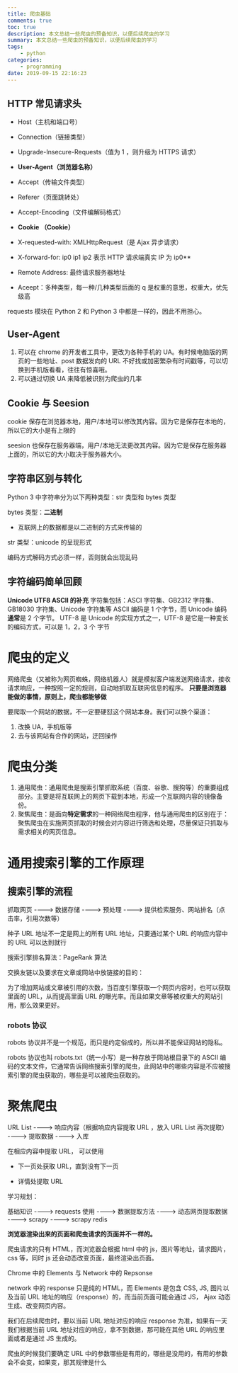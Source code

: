 ```yaml
---
title: 爬虫基础
comments: true
toc: true
description: 本文总结一些爬虫的预备知识，以便后续爬虫的学习
summary: 本文总结一些爬虫的预备知识，以便后续爬虫的学习
tags:
    - python
categories:
    - programming
date: 2019-09-15 22:16:23
---
```


## HTTP 常见请求头

-   Host（主机和端口号）

-   Connection（链接类型）

-   Upgrade-Insecure-Requests（值为 1 ，则升级为 HTTPS 请求）

-   **User-Agent（浏览器名称）**

-   Accept（传输文件类型）

-   Referer（页面跳转处）

-   Accept-Encoding（文件编解码格式）

-   **Cookie （Cookie）**

-   X-requested-with: XMLHttpRequest（是 Ajax 异步请求）

-   X-forward-for: ip0 ip1 ip2 表示 HTTP 请求端真实 IP 为 ip0\*\*

-   Remote Address: 最终请求服务器地址
-   Aceept：多种类型，每一种/几种类型后面的 q 是权重的意思，权重大，优先级高

requests 模块在 Python 2 和 Python 3 中都是一样的，因此不用担心。

## User-Agent

1. 可以在 chrome 的开发者工具中，更改为各种手机的 UA。有时候电脑版的网页的一些地址、post 数据发向的 URL 不好找或加密繁杂有时间戳等，可以切换到手机版看看，往往有惊喜哦。
2. 可以通过切换 UA 来降低被识别为爬虫的几率

## Cookie 与 Seesion

cookie 保存在浏览器本地，用户/本地可以修改其内容。因为它是保存在本地的，所以它的大小是有上限的

seesion 也保存在服务器端，用户/本地无法更改其内容。因为它是保存在服务器上面的，所以它的大小取决于服务器大小。

## 字符串区别与转化

Python 3 中字符串分为以下两种类型：str 类型和 bytes 类型

bytes 类型：**二进制**

-   互联网上的数据都是以二进制的方式来传输的

str 类型：unicode 的呈现形式

编码方式解码方式必须一样，否则就会出现乱码

## 字符编码简单回顾

**Unicode UTF8 ASCII 的补充**
字符集包括：ASCI 字符集、GB2312 字符集、GB18030 字符集、Unicode 字符集等
ASCll 编码是 1 个字节，而 Unicode 编码**通常**是 2 个字节。
UTF-8 是 Unicode 的实现方式之一，UTF-8 是它是一种变长的编码方式，可以是 1，2，3 个
字节

# 爬虫的定义

网络爬虫（又被称为网页蜘蛛，网络机器人）就是模拟客户端发送网络请求，接收请求响应，一种按照一定的规则，自动地抓取互联网信息的程序。
**只要是浏览器能做的事情，原则上，爬虫都能够做**

要爬取一个网站的数据，不一定要硬怼这个网站本身。我们可以换个渠道：

1. 改换 UA，手机版等
2. 去与该网站有合作的网站，迂回操作

# 爬虫分类

1. 通用爬虫：通用爬虫是搜索引擎抓取系统（百度、谷歌、搜狗等）的重要组成部分。主要是将互联网上的网页下载到本地，形成一个互联网内容的镜像备份。
2. 聚焦爬虫：是面向**特定需求**的一种网络爬虫程序，他与通用爬虫的区别在于：聚焦爬虫在实施网页抓取的时候会对内容进行筛选和处理，尽量保证只抓取与需求相关的网页信息。

# 通用搜索引擎的工作原理

## 搜索引擎的流程

抓取网页 ----> 数据存储 ----> 预处理 ----> 提供检索服务、网站排名（点击率，引用次数等）

种子 URL 地址不一定是网上的所有 URL 地址，只要通过某个 URL 的响应内容中的 URL 可以达到就行

搜索引擎排名算法：PageRank 算法

交换友链以及要求在文章或网站中放链接的目的：

为了增加网站或文章被引用的次数，当百度引擎获取一个网页内容时，也可以获取里面的 URL，从而提高里面 URL 的曝光率。而且如果文章等被权重大的网站引用，那么效果更好。

### robots 协议

robots 协议并不是一个规范，而只是约定俗成的，所以并不能保证网站的隐私。

robots 协议也叫 robots.txt（统一小写）是一种存放于网站根目录下的 ASCII 编码的文本文件，它通常告诉网络搜索引擎的爬虫，此网站中的哪些内容是不应被搜索引擎的爬虫获取的，哪些是可以被爬虫获取的。

# 聚焦爬虫

URL List ----> 响应内容（根据响应内容提取 URL ，放入 URL List 再次提取） ----> 提取数据 ----> 入库

在相应内容中提取 URL， 可以使用

-   下一页处获取 URL，直到没有下一页

-   详情处提取 URL

学习规划：

基础知识 ----> requests 使用 ----> 数据提取方法 ----> 动态网页提取数据 ----> scrapy ----> scrapy redis

**浏览器渲染出来的页面和爬虫请求的页面并不一样的。**

爬虫请求的只有 HTML，而浏览器会根据 html 中的 js，图片等地址，请求图片，css 等，同时 js 还会动态改变页面，最终渲染出页面。

Chrome 中的 Elements 与 Network 中的 Repsonse

network 中的 response 只是纯的 HTML，而 Elements 是包含 CSS, JS, 图片以及当前 URL 地址的响应（response）的，而当前页面可能会通过 JS， Ajax 动态生成、改变网页内容。

我们在后续爬虫时，要以当前 URL 地址对应的响应 response 为准，如果有一天我们根据当前 URL 地址对应的响应，拿不到数据，那可能在其他 URL 的响应里面或者是通过 JS 生成的。

爬虫的时候我们要确定 URL 中的参数哪些是有用的，哪些是没用的，有用的参数会不会变，如果变，那其规律是什么
